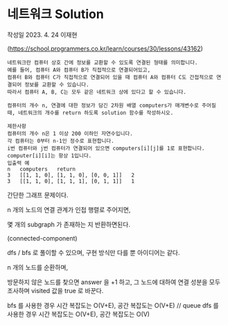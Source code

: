 # 네트워크 Solution 
작성일 2023. 4. 24 이재현

(https://school.programmers.co.kr/learn/courses/30/lessons/43162)

```
네트워크란 컴퓨터 상호 간에 정보를 교환할 수 있도록 연결된 형태를 의미합니다.
예를 들어, 컴퓨터 A와 컴퓨터 B가 직접적으로 연결되어있고,
컴퓨터 B와 컴퓨터 C가 직접적으로 연결되어 있을 때 컴퓨터 A와 컴퓨터 C도 간접적으로 연결되어 정보를 교환할 수 있습니다. 
따라서 컴퓨터 A, B, C는 모두 같은 네트워크 상에 있다고 할 수 있습니다.

컴퓨터의 개수 n, 연결에 대한 정보가 담긴 2차원 배열 computers가 매개변수로 주어질 때, 네트워크의 개수를 return 하도록 solution 함수를 작성하시오.

제한사항
컴퓨터의 개수 n은 1 이상 200 이하인 자연수입니다.
각 컴퓨터는 0부터 n-1인 정수로 표현합니다.
i번 컴퓨터와 j번 컴퓨터가 연결되어 있으면 computers[i][j]를 1로 표현합니다.
computer[i][i]는 항상 1입니다.
입출력 예
n	computers	return
3	[[1, 1, 0], [1, 1, 0], [0, 0, 1]]	2
3	[[1, 1, 0], [1, 1, 1], [0, 1, 1]]	1
```

간단한 그래프 문제이다.

n 개의 노드의 연결 관계가 인접 행렬로 주어지면,

몇 개의 subgraph 가 존재하는 지 반환하면된다. 

(connected-component)

dfs / bfs 로 풀이할 수 있으며, 구현 방식만 다를 뿐 아이디어는 같다.

n 개의 노드를 순환하며,

방문하지 않은 노드를 찾으면 answer 을 +1 하고, 그 노드에 대하여 연결 성분을 모두 조사하며 visited 값을 true 로 바꾼다. 

bfs 를 사용한 경우 시간 복잡도는 O(V+E), 공간 복잡도는 O(V+E) // queue
dfs 를 사용한 경우 시간 복잡도는 O(V+E), 공간 복잡도는 O(V) 




